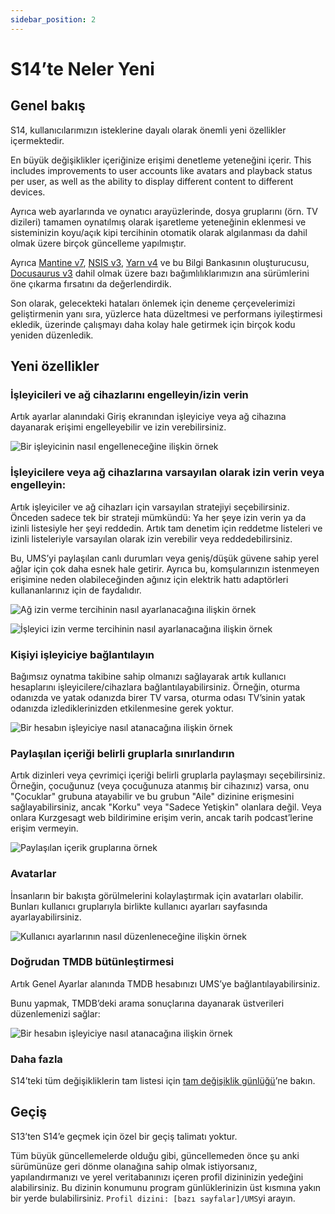 ```yaml
---
sidebar_position: 2
---
```


# S14’te Neler Yeni

## Genel bakış

S14, kullanıcılarımızın isteklerine dayalı olarak önemli yeni özellikler içermektedir.

En büyük değişiklikler içeriğinize erişimi denetleme yeteneğini içerir. This includes improvements to user accounts like avatars and playback status per user, as well as the ability to display different content to different devices.

Ayrıca web ayarlarında ve oynatıcı arayüzlerinde, dosya gruplarını (örn. TV dizileri) tamamen oynatılmış olarak işaretleme yeteneğinin eklenmesi ve sisteminizin koyu/açık kipi tercihinin otomatik olarak algılanması da dahil olmak üzere birçok güncelleme yapılmıştır.

Ayrıca [Mantine v7](https://mantine.dev/), [NSIS v3](https://nsis.sourceforge.io/Download), [Yarn v4](https://yarnpkg.com/) ve bu Bilgi Bankasının oluşturucusu, [Docusaurus v3](https://docusaurus.io/) dahil olmak üzere bazı bağımlılıklarımızın ana sürümlerini öne çıkarma fırsatını da değerlendirdik.

Son olarak, gelecekteki hataları önlemek için deneme çerçevelerimizi geliştirmenin yanı sıra, yüzlerce hata düzeltmesi ve performans iyileştirmesi ekledik, üzerinde çalışmayı daha kolay hale getirmek için birçok kodu yeniden düzenledik.

## Yeni özellikler

### İşleyicileri ve ağ cihazlarını engelleyin/izin verin

Artık ayarlar alanındaki Giriş ekranından işleyiciye veya ağ cihazına dayanarak erişimi engelleyebilir ve izin verebilirsiniz.

![Bir işleyicinin nasıl engelleneceğine ilişkin örnek](@site/docs/img/whats-new-in-v14-block-renderer.png)

### İşleyicilere veya ağ cihazlarına varsayılan olarak izin verin veya engelleyin:

Artık işleyiciler ve ağ cihazları için varsayılan stratejiyi seçebilirsiniz. Önceden sadece tek bir strateji mümkündü: Ya her şeye izin verin ya da izinli listesiyle her şeyi reddedin. Artık tam denetim için reddetme listeleri ve izinli listeleriyle varsayılan olarak izin verebilir veya reddedebilirsiniz.

Bu, UMS’yi paylaşılan canlı durumları veya geniş/düşük güvene sahip yerel ağlar için çok daha esnek hale getirir. Ayrıca bu, komşularınızın istenmeyen erişimine neden olabileceğinden ağınız için elektrik hattı adaptörleri kullananlarınız için de faydalıdır.

![Ağ izin verme tercihinin nasıl ayarlanacağına ilişkin örnek](@site/docs/img/whats-new-in-v14-network-allowblock-preference.png)

![İşleyici izin verme tercihinin nasıl ayarlanacağına ilişkin örnek](@site/docs/img/whats-new-in-v14-renderer-allow-preference.png)

### Kişiyi işleyiciye bağlantılayın

Bağımsız oynatma takibine sahip olmanızı sağlayarak artık kullanıcı hesaplarını işleyicilere/cihazlara bağlantılayabilirsiniz. Örneğin, oturma odanızda ve yatak odanızda birer TV varsa, oturma odası TV’sinin yatak odanızda izlediklerinizden etkilenmesine gerek yoktur.

![Bir hesabın işleyiciye nasıl atanacağına ilişkin örnek](@site/docs/img/whats-new-in-v14-assign-account-to-renderer.png)

### Paylaşılan içeriği belirli gruplarla sınırlandırın

Artık dizinleri veya çevrimiçi içeriği belirli gruplarla paylaşmayı seçebilirsiniz. Örneğin, çocuğunuz (veya çocuğunuza atanmış bir cihazınız) varsa, onu "Çocuklar" grubuna atayabilir ve bu grubun "Aile" dizinine erişmesini sağlayabilirsiniz, ancak "Korku" veya "Sadece Yetişkin" olanlara değil. Veya onlara Kurzgesagt web bildirimine erişim verin, ancak tarih podcast’lerine erişim vermeyin.

![Paylaşılan içerik gruplarına örnek](@site/docs/img/whats-new-in-v14-shared-content-group.png)

### Avatarlar

İnsanların bir bakışta görülmelerini kolaylaştırmak için avatarları olabilir. Bunları kullanıcı gruplarıyla birlikte kullanıcı ayarları sayfasında ayarlayabilirsiniz.

![Kullanıcı ayarlarının nasıl düzenleneceğine ilişkin örnek](@site/docs/img/whats-new-in-v14-user-avatar.png)

### Doğrudan TMDB bütünleştirmesi

Artık Genel Ayarlar alanında TMDB hesabınızı UMS’ye bağlantılayabilirsiniz.

Bunu yapmak, TMDB’deki arama sonuçlarına dayanarak üstverileri düzenlemenizi sağlar:

![Bir hesabın işleyiciye nasıl atanacağına ilişkin örnek](@site/docs/img/whats-new-in-v14-tmdb-edit-metadata.png)

### Daha fazla

S14’teki tüm değişikliklerin tam listesi için [tam değişiklik günlüğü](https://github.com/UniversalMediaServer/UniversalMediaServer/blob/main/CHANGELOG.md)’ne bakın.

## Geçiş

S13’ten S14’e geçmek için özel bir geçiş talimatı yoktur.

Tüm büyük güncellemelerde olduğu gibi, güncellemeden önce şu anki sürümünüze geri dönme olanağına sahip olmak istiyorsanız, yapılandırmanızı ve yerel veritabanınızı içeren profil dizininizin yedeğini alabilirsiniz. Bu dizinin konumunu program günlüklerinizin üst kısmına yakın bir yerde bulabilirsiniz. `Profil dizini: [bazı sayfalar]/UMS`yi arayın.
